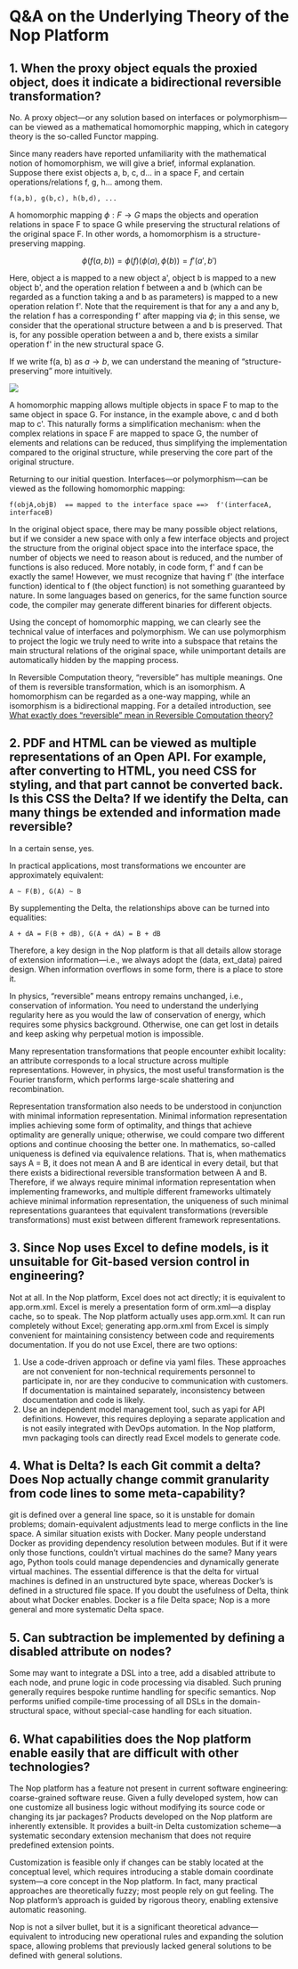 # Q&A on the Underlying Theory of the Nop Platform

## 1. When the proxy object equals the proxied object, does it indicate a bidirectional reversible transformation?

No. A proxy object—or any solution based on interfaces or polymorphism—can be viewed as a mathematical homomorphic mapping, which in category theory is the so-called Functor mapping.

Since many readers have reported unfamiliarity with the mathematical notion of homomorphism, we will give a brief, informal explanation. Suppose there exist objects a, b, c, d... in a space F, and certain operations/relations f, g, h... among them.

```
f(a,b), g(b,c), h(b,d), ...
```

A homomorphic mapping $\phi: F \rightarrow G$ maps the objects and operation relations in space F to space G while preserving the structural relations of the original space F. In other words, a homomorphism is a structure-preserving mapping.

$$
\phi(f(a,b)) = \phi(f)(\phi(a),\phi(b)) = f'(a',b')
$$

Here, object a is mapped to a new object a', object b is mapped to a new object b', and the operation relation f between a and b (which can be regarded as a function taking a and b as parameters) is mapped to a new operation relation f'. Note that the requirement is that for any a and any b, the relation f has a corresponding f' after mapping via $\phi$; in this sense, we consider that the operational structure between a and b is preserved. That is, for any possible operation between a and b, there exists a similar operation f' in the new structural space G.

If we write f(a, b) as $a \rightarrow b$, we can understand the meaning of “structure-preserving” more intuitively.

![](nop/homomorphic.png)

A homomorphic mapping allows multiple objects in space F to map to the same object in space G. For instance, in the example above, c and d both map to c'. This naturally forms a simplification mechanism: when the complex relations in space F are mapped to space G, the number of elements and relations can be reduced, thus simplifying the implementation compared to the original structure, while preserving the core part of the original structure.

Returning to our initial question. Interfaces—or polymorphism—can be viewed as the following homomorphic mapping:

```
f(objA,objB)  == mapped to the interface space ==>  f'(interfaceA, interfaceB)
```

In the original object space, there may be many possible object relations, but if we consider a new space with only a few interface objects and project the structure from the original object space into the interface space, the number of objects we need to reason about is reduced, and the number of functions is also reduced. More notably, in code form, f' and f can be exactly the same! However, we must recognize that having f' (the interface function) identical to f (the object function) is not something guaranteed by nature. In some languages based on generics, for the same function source code, the compiler may generate different binaries for different objects.

Using the concept of homomorphic mapping, we can clearly see the technical value of interfaces and polymorphism. We can use polymorphism to project the logic we truly need to write into a subspace that retains the main structural relations of the original space, while unimportant details are automatically hidden by the mapping process.

In Reversible Computation theory, “reversible” has multiple meanings. One of them is reversible transformation, which is an isomorphism. A homomorphism can be regarded as a one-way mapping, while an isomorphism is a bidirectional mapping. For a detailed introduction, see [What exactly does “reversible” mean in Reversible Computation theory?](https://mp.weixin.qq.com/s/Fngl7vYWhULn0VKeAEKPkQ)

## 2. PDF and HTML can be viewed as multiple representations of an Open API. For example, after converting to HTML, you need CSS for styling, and that part cannot be converted back. Is this CSS the Delta? If we identify the Delta, can many things be extended and information made reversible?

In a certain sense, yes.

In practical applications, most transformations we encounter are approximately equivalent:

```
A ~ F(B), G(A) ~ B
```

By supplementing the Delta, the relationships above can be turned into equalities:

```
A + dA = F(B + dB), G(A + dA) = B + dB
```

Therefore, a key design in the Nop platform is that all details allow storage of extension information—i.e., we always adopt the (data, ext_data) paired design. When information overflows in some form, there is a place to store it.

In physics, “reversible” means entropy remains unchanged, i.e., conservation of information. You need to understand the underlying regularity here as you would the law of conservation of energy, which requires some physics background. Otherwise, one can get lost in details and keep asking why perpetual motion is impossible.

Many representation transformations that people encounter exhibit locality: an attribute corresponds to a local structure across multiple representations. However, in physics, the most useful transformation is the Fourier transform, which performs large-scale shattering and recombination.

Representation transformation also needs to be understood in conjunction with minimal information representation. Minimal information representation implies achieving some form of optimality, and things that achieve optimality are generally unique; otherwise, we could compare two different options and continue choosing the better one. In mathematics, so-called uniqueness is defined via equivalence relations. That is, when mathematics says A = B, it does not mean A and B are identical in every detail, but that there exists a bidirectional reversible transformation between A and B. Therefore, if we always require minimal information representation when implementing frameworks, and multiple different frameworks ultimately achieve minimal information representation, the uniqueness of such minimal representations guarantees that equivalent transformations (reversible transformations) must exist between different framework representations.

## 3. Since Nop uses Excel to define models, is it unsuitable for Git-based version control in engineering?

Not at all. In the Nop platform, Excel does not act directly; it is equivalent to app.orm.xml. Excel is merely a presentation form of orm.xml—a display cache, so to speak. The Nop platform actually uses app.orm.xml. It can run completely without Excel; generating app.orm.xml from Excel is simply convenient for maintaining consistency between code and requirements documentation. If you do not use Excel, there are two options:

1. Use a code-driven approach or define via yaml files. These approaches are not convenient for non-technical requirements personnel to participate in, nor are they conducive to communication with customers. If documentation is maintained separately, inconsistency between documentation and code is likely.
2. Use an independent model management tool, such as yapi for API definitions. However, this requires deploying a separate application and is not easily integrated with DevOps automation. In the Nop platform, mvn packaging tools can directly read Excel models to generate code.

## 4. What is Delta? Is each Git commit a delta? Does Nop actually change commit granularity from code lines to some meta-capability?

git is defined over a general line space, so it is unstable for domain problems; domain-equivalent adjustments lead to merge conflicts in the line space. A similar situation exists with Docker. Many people understand Docker as providing dependency resolution between modules. But if it were only those functions, couldn’t virtual machines do the same? Many years ago, Python tools could manage dependencies and dynamically generate virtual machines. The essential difference is that the delta for virtual machines is defined in an unstructured byte space, whereas Docker’s is defined in a structured file space.
If you doubt the usefulness of Delta, think about what Docker enables. Docker is a file Delta space; Nop is a more general and more systematic Delta space.

## 5. Can subtraction be implemented by defining a disabled attribute on nodes?

Some may want to integrate a DSL into a tree, add a disabled attribute to each node, and prune logic in code processing via disabled. Such pruning generally requires bespoke runtime handling for specific semantics. Nop performs unified compile-time processing of all DSLs in the domain-structural space, without special-case handling for each situation.

## 6. What capabilities does the Nop platform enable easily that are difficult with other technologies?

The Nop platform has a feature not present in current software engineering: coarse-grained software reuse. Given a fully developed system, how can one customize all business logic without modifying its source code or changing its jar packages?
Products developed on the Nop platform are inherently extensible. It provides a built-in Delta customization scheme—a systematic secondary extension mechanism that does not require predefined extension points.

Customization is feasible only if changes can be stably located at the conceptual level, which requires introducing a stable domain coordinate system—a core concept in the Nop platform. In fact, many practical approaches are theoretically fuzzy; most people rely on gut feeling. The Nop platform’s approach is guided by rigorous theory, enabling extensive automatic reasoning.

Nop is not a silver bullet, but it is a significant theoretical advance—equivalent to introducing new operational rules and expanding the solution space, allowing problems that previously lacked general solutions to be defined with general solutions.
<!-- SOURCE_MD5:d4e58cb617bbd583b115ecd216a4a937-->
